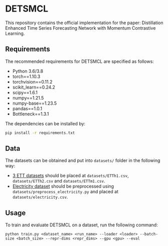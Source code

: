 # DETSMCL

This repository contains the official implementation for the paper: Distillation Enhanced Time Series Forecasting Network with
Momentum Contrastive Learning.

## Requirements

The recommended requirements for DETSMCL are specified as follows:
* Python 3.6/3.8
* torch==1.10.3
* torchvision==0.11.2
* scikit_learn==0.24.2
* scipy==1.6.1
* numpy==1.21.5
* numpy-base==1.23.5
* pandas==1.0.1
* Bottleneck==1.3.1


The dependencies can be installed by:
```bash
pip install -r requirements.txt
```

## Data

The datasets can be obtained and put into `datasets/` folder in the following way:

* [3 ETT datasets](https://github.com/zhouhaoyi/ETDataset) should be placed at `datasets/ETTh1.csv`, `datasets/ETTh2.csv` and `datasets/ETTm1.csv`.
* [Electricity dataset](https://archive.ics.uci.edu/ml/datasets/ElectricityLoadDiagrams20112014) should be preprocessed using `datasets/preprocess_electricity.py` and placed at `datasets/electricity.csv`.


## Usage

To train and evaluate DETSMCL on a dataset, run the following command:

```train & evaluate
python train.py <dataset_name> <run_name> --loader <loader> --batch-size <batch_size> --repr-dims <repr_dims> --gpu <gpu> --eval
```

